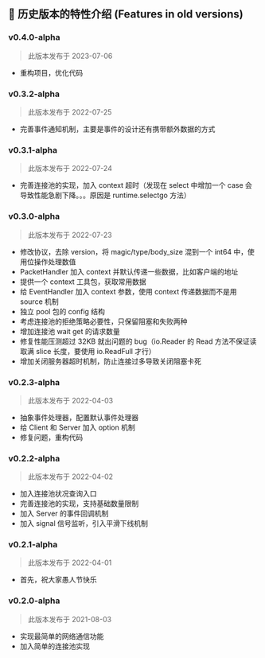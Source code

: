 ## 🎡 历史版本的特性介绍 (Features in old versions)

### v0.4.0-alpha

> 此版本发布于 2023-07-06

* 重构项目，优化代码

### v0.3.2-alpha

> 此版本发布于 2022-07-25

* 完善事件通知机制，主要是事件的设计还有携带额外数据的方式

### v0.3.1-alpha

> 此版本发布于 2022-07-24

* 完善连接池的实现，加入 context 超时（发现在 select 中增加一个 case 会导致性能急剧下降。。。原因是 runtime.selectgo 方法）

### v0.3.0-alpha

> 此版本发布于 2022-07-23

* 修改协议，去除 version，将 magic/type/body_size 混到一个 int64 中，使用位操作处理数值
* PacketHandler 加入 context 并默认传递一些数据，比如客户端的地址
* 提供一个 context 工具包，获取常用数据
* 给 EventHandler 加入 context 参数，使用 context 传递数据而不是用 source 机制
* 独立 pool 包的 config 结构
* 考虑连接池的拒绝策略必要性，只保留阻塞和失败两种
* 增加连接池 wait get 的请求数量
* 修复性能压测超过 32KB 就出问题的 bug（io.Reader 的 Read 方法不保证读取满 slice 长度，要使用 io.ReadFull 才行）
* 增加关闭服务器超时机制，防止连接过多导致关闭阻塞卡死

### v0.2.3-alpha

> 此版本发布于 2022-04-03

* 抽象事件处理器，配置默认事件处理器
* 给 Client 和 Server 加入 option 机制
* 修复问题，重构代码

### v0.2.2-alpha

> 此版本发布于 2022-04-02

* 加入连接池状况查询入口
* 完善连接池的实现，支持基础数量限制
* 加入 Server 的事件回调机制
* 加入 signal 信号监听，引入平滑下线机制

### v0.2.1-alpha

> 此版本发布于 2022-04-01

* 首先，祝大家愚人节快乐

### v0.2.0-alpha

> 此版本发布于 2021-08-03

* 实现最简单的网络通信功能
* 加入简单的连接池实现